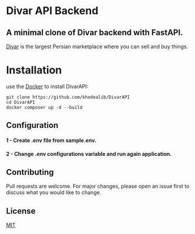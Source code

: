 # Divar API Backend

## A minimal clone of Divar backend with FastAPI.
[Divar](https://divar.ir) is the largest Persian marketplace where you can sell and buy things.

# Installation

use the [Docker](https://www.docker.com) to install DivarAPI:

```shell
git clone https://github.com/khodealib/DivarAPI
cd DivarAPI
docker composer up -d --build
```

## Configuration

#### 1 - Create .env file from sample.env.

#### 2 - Change .env configurations variable and run again application.

## Contributing

Pull requests are welcome. For major changes, please open an issue first to discuss what you would like to change.

## License

[MIT](https://choosealicense.com/licenses/mit/)

